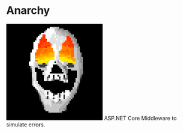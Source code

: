 # Anarchy
![Anarchy Logo](https://raw.githubusercontent.com/taylorhutchison/Anarchy/master/Anarchy-Large.png)
ASP.NET Core Middleware to simulate errors.

